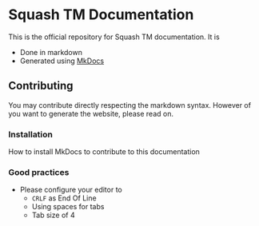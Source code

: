 # Squash TM Documentation

This is the official repository for Squash TM documentation. It is

- Done in markdown
- Generated using [MkDocs](https://www.mkdocs.org)

## Contributing

You may contribute directly respecting the markdown syntax. However of you want to generate the website, please read on.

### Installation

How to install MkDocs to contribute to this documentation

### Good practices

- Please configure your editor to
    - `CRLF` as End Of Line
    - Using spaces for tabs
    - Tab size of 4
